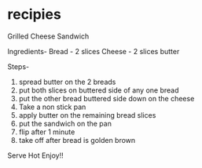 # recipies

Grilled Cheese Sandwich 

Ingredients-
Bread - 2 slices
Cheese - 2 slices
butter

Steps-
1. spread butter on the 2 breads
2. put both slices on buttered side of any one bread
3. put the other bread buttered side down on the cheese
4. Take a non stick pan
5. apply butter on the remaining bread slices
6. put the sandwich on the pan
7. flip after 1 minute
8. take off after bread is golden brown

Serve Hot
Enjoy!!
